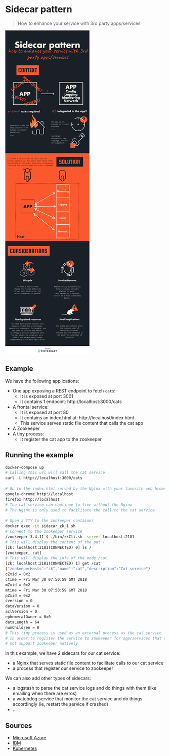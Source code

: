 # Sidecar  pattern

> How to enhance your service with 3rd party apps/services

![sidecar pattern](sidecar.png)

## Example

We have the following applications:

- One app exposing a REST endpoint to fetch `cats`:
  - It is exposed at port 3001
  - It contains 1 endpoint: http://localhost:3000/cats
- A frontal service:
  - It is exposed at port 80
  - It contains an index.html at: http://localhost/index.html
  - This service serves static file content that calls the cat app
- A Zookeeper
- A tiny process:
  - It register the cat app to the zookeeper

## Running the example

```bash
docker-compose up
# Calling this url will call the cat service
curl -L http://localhost:3000/cats

# Go to the index.html served by the Nginx with your favorite web browser
google-chrome http://localhost
firefox http://localhost
# The cat service can continue to live without the Nginx
# The Nginx is only used to facilitate the call to the cat service

# Open a TTY to the zookeeper container
docker exec -it sidecar_zk_1 sh
# Connect to the zookeeper service
/zookeeper-3.4.11 $ ./bin/zkCli.sh -server localhost:2181
# This will display the content of the pat /
[zk: localhost:2181(CONNECTED) 0] ls /
[zookeeper, cat]
# This will display the info of the node /cat
[zk: localhost:2181(CONNECTED) 1] get /cat
{"zookeeperHosts":"zk","name":"cat","description":"Cat service"}
cZxid = 0x2
ctime = Fri Mar 30 07:50:59 GMT 2018
mZxid = 0x2
mtime = Fri Mar 30 07:50:59 GMT 2018
pZxid = 0x2
cversion = 0
dataVersion = 0
aclVersion = 0
ephemeralOwner = 0x0
dataLength = 64
numChildren = 0
# This tiny process is used as an external process as the cat service
# in order to register the service to zookeeper for app/services that do
# not support zookeeper natively
```

In this example, we have 2 sidecars for our cat service:

- a Nginx that serves static file content to facilitate calls to our cat service
- a process that register our service to zookeeper

We can also add other types of sidecars:

- a logstash to parse the cat service logs and do things with them (like emailing when there are erros)
- a watchdog service that monitor the cat service and do things accordingly (ie, restart the service if crashed)
- ...

## Sources

- [Microsoft Azure](https://docs.microsoft.com/en-us/azure/architecture/patterns/sidecar)
- [IBM](https://developer.ibm.com/code/2017/05/22/polyglot-microservices-and-the-sidecar-pattern/)
- [Kubernetes](http://blog.kubernetes.io/2015/06/the-distributed-system-toolkit-patterns.html)
